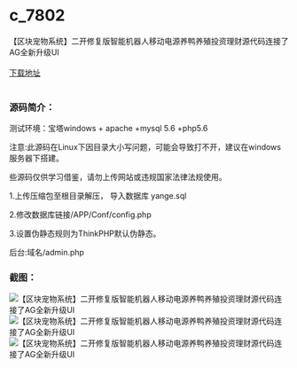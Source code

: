 # c_7802
【区块宠物系统】二开修复版智能机器人移动电源养鸭养殖投资理财源代码连接了AG全新升级UI
<br/></br>
[下载地址](https://www.uuid2.com/7802.html "下载地址")
<br/></br>
<h3>源码简介：</h3>
<p>测试环境：宝塔windows + apache +mysql 5.6 +php5.6<p>
<p>注意:此源码在Linux下因目录大小写问题，可能会导致打不开，建议在windows服务器下搭建。<p>
<p>些源码仅供学习借鉴，请勿上传网站或违规国家法律法规使用。<p>
<p>1.上传压缩包至根目录解压， 导入数据库 yange.sql<p>
<p>2.修改数据库链接/APP/Conf/config.php<p>
<p>3.设置伪静态规则为ThinkPHP默认伪静态。<p>
<p>后台:域名/admin.php<p>
<h3>截图：</h3>
<img src="https://www.uuid2.com/wp-content/uploads/img/pro/20220427/16510252539797.jpg" alt="【区块宠物系统】二开修复版智能机器人移动电源养鸭养殖投资理财源代码连接了AG全新升级UI"><img src="https://www.uuid2.com/wp-content/uploads/img/pro/20220427/16510252534054.jpg" alt="【区块宠物系统】二开修复版智能机器人移动电源养鸭养殖投资理财源代码连接了AG全新升级UI"><img src="https://www.uuid2.com/wp-content/uploads/img/pro/20220427/16510252543270.jpg" alt="【区块宠物系统】二开修复版智能机器人移动电源养鸭养殖投资理财源代码连接了AG全新升级UI">
